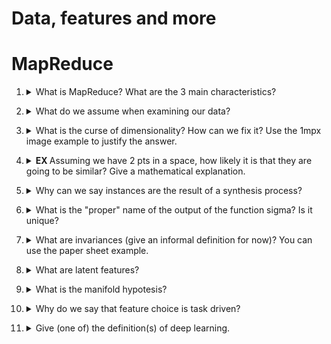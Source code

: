 # Data, features and more
# MapReduce

1. <details markdown=1><summary markdown="span"> What is MapReduce? What are the 3 main characteristics?</summary>

    \
    ==Programming model== for processing big data sets with paralllel, distributed agorithms on a cluster.
    It ensures ==redundancy==, ==minimal data transfe==r and a ==simple computational model== to hide complexity.

</details>


2. <details markdown=1><summary markdown="span">What do we assume when examining our data? </summary>
    
    \
    We assume our ==data has an underlying structure==. Our goal then is discovering a ==map from input to output==.

</details>

3. <details markdown=1><summary markdown="span"> What is the curse of dimensionality? How can we fix it? Use the 1mpx image example to justify the answer.</summary>

    \
    ==nr. features >> nr. observations== \
    We need an ==exponential number of observations w.r.t. to the dimensions we have to discover a pattern==. 
    For example, ==$n^1$ for one dimension, $n^d$ for $d$ dimensions==.\
    Think of the space of 1mpx images: it is very sparse, and we would need millions of images to find a pattern between them! \
    There are 2 main ways of addressing this issue:
    1. increasing the nr. of observations
    2. reducing the possible dimensions

</details>

4. <details markdown=1><summary markdown="span"> <b>EX </b> Assuming we have 2 pts in a space, how likely it is that they are going to be similar? Give a mathematical explanation.</summary>

    \
    Assuming the distr. is uniform, the ==2 points are going to be orthogonal==, especially if the space we are examining is very sparse.

</details>


5. <details markdown=1><summary markdown="span">Why can we say instances are the result of a synthesis process?</summary>
    
    \
    We assume that ==each data point $x \in D \subset \mathbb{R}^n$ is a result of a synthesis process which takes a set of features $F$ and composes them to form $x$==.\
    $\sigma : F \to x$\
    Note that ==sigma acts non linearly most of the time==.

</details>

6. <details markdown=1>
    <summary markdown="span"> What is the "proper" name of the output of the function sigma? Is it unique?</summary>

    \
    The result of sigma is called an ==embedding of a data point. Many embeddings are possible for one data point==.

</details>


7. <details markdown=1>
    <summary markdown="span"> What are invariances (give an informal definition for now)? You can use the paper sheet example. </summary>

    \
    Invariances are t==he features of the data points that do not change even if the embedding is changed==. \
    Think of a paper sheet: the distance among the points on the surface is always the same, both if we make a paper plane or a simple ball.

</details>

8. <details markdown=1><summary markdown="span"> What are latent features?</summary>
 
    \
    Latent ==features are not necessarily localized in space==, and ==not necessarily evident in the embedding space==.

</details>

9. <details markdown=1><summary markdown="span"> What is the manifold hypotesis? </summary>
   
    \
    In deep learning, it is assumed that ==the input data lives on some underlying non-Euclidean structure==, called a ==manifold==.

</details>

10. <details markdown=1><summary markdown="span"> Why do we say that feature choice is task driven? </summary>
    
    \
    ==Specific problem require different features.==

</details>

11. <details markdown=1><summary markdown="span"> Give (one of) the definition(s) of deep learning.  </summary>

    \
    ==Task driven pardigm to extract patterns and latent features from given observations==.

</details>